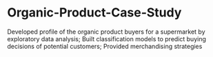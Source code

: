 # Organic-Product-Case-Study
Developed profile of the organic product buyers for a supermarket by exploratory data analysis; Built classification models to predict buying decisions of potential customers; Provided merchandising strategies
